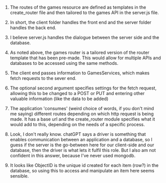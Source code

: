 1. The routes of the games resource are defined as templates in the create_router file and then tailored to the games API in the server.js file.
2. In short, the client folder handles the front end and the server folder handles the back end. 
3. I believe server.js handles the dialogue between the server side and the database. 
4. As noted above, the games router is a tailored version of the router template that has been pre-made. This would allow for multiple APIs and databases to be accessed using the same methods. 
5. The client end passes information to GamesServices, which makes fetch requests to the sever end.
6. The optional second argument specifies settings for the fetch request, allowing this to be changed to a POST or PUT and entering other valuable information (like the data to be added)
7. The  application 'consumes' (weird choice of words, if you don't mind me saying) different routes depending on which http request is being made. It has a base url and the create_router module specifies what it would add to this, depending on the needs of a specific process. 
8.  Look, I don't really know. chatGPT says a driver is something that enables communication between an application and a database, so I guess if the server is the go-between here for our client-side and our database, then the driver is what lets it fulfil this role. But I also am not confident in this answer, because I've never used mongodb.

9. It looks like ObjectID is the unique id created for each item (row?) in the database, so using this to access and manipulate an item here seems sensible. 
